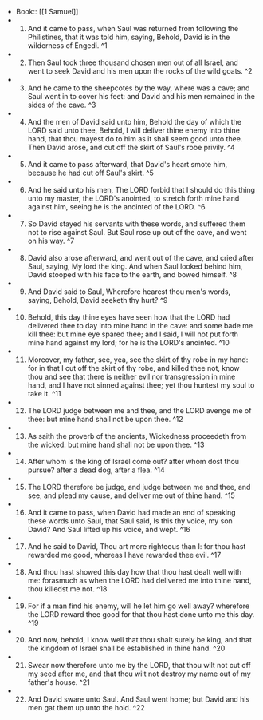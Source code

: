 - Book:: [[1 Samuel]]
- 1. And it came to pass, when Saul was returned from following the Philistines, that it was told him, saying, Behold, David is in the wilderness of Engedi. ^1
- 2. Then Saul took three thousand chosen men out of all Israel, and went to seek David and his men upon the rocks of the wild goats. ^2
- 3. And he came to the sheepcotes by the way, where was a cave; and Saul went in to cover his feet: and David and his men remained in the sides of the cave. ^3
- 4. And the men of David said unto him, Behold the day of which the LORD said unto thee, Behold, I will deliver thine enemy into thine hand, that thou mayest do to him as it shall seem good unto thee. Then David arose, and cut off the skirt of Saul's robe privily. ^4
- 5. And it came to pass afterward, that David's heart smote him, because he had cut off Saul's skirt. ^5
- 6. And he said unto his men, The LORD forbid that I should do this thing unto my master, the LORD's anointed, to stretch forth mine hand against him, seeing he is the anointed of the LORD. ^6
- 7. So David stayed his servants with these words, and suffered them not to rise against Saul. But Saul rose up out of the cave, and went on his way. ^7
- 8. David also arose afterward, and went out of the cave, and cried after Saul, saying, My lord the king. And when Saul looked behind him, David stooped with his face to the earth, and bowed himself. ^8
- 9. And David said to Saul, Wherefore hearest thou men's words, saying, Behold, David seeketh thy hurt? ^9
- 10. Behold, this day thine eyes have seen how that the LORD had delivered thee to day into mine hand in the cave: and some bade me kill thee: but mine eye spared thee; and I said, I will not put forth mine hand against my lord; for he is the LORD's anointed. ^10
- 11. Moreover, my father, see, yea, see the skirt of thy robe in my hand: for in that I cut off the skirt of thy robe, and killed thee not, know thou and see that there is neither evil nor transgression in mine hand, and I have not sinned against thee; yet thou huntest my soul to take it. ^11
- 12. The LORD judge between me and thee, and the LORD avenge me of thee: but mine hand shall not be upon thee. ^12
- 13. As saith the proverb of the ancients, Wickedness proceedeth from the wicked: but mine hand shall not be upon thee. ^13
- 14. After whom is the king of Israel come out? after whom dost thou pursue? after a dead dog, after a flea. ^14
- 15. The LORD therefore be judge, and judge between me and thee, and see, and plead my cause, and deliver me out of thine hand. ^15
- 16. And it came to pass, when David had made an end of speaking these words unto Saul, that Saul said, Is this thy voice, my son David? And Saul lifted up his voice, and wept. ^16
- 17. And he said to David, Thou art more righteous than I: for thou hast rewarded me good, whereas I have rewarded thee evil. ^17
- 18. And thou hast showed this day how that thou hast dealt well with me: forasmuch as when the LORD had delivered me into thine hand, thou killedst me not. ^18
- 19. For if a man find his enemy, will he let him go well away? wherefore the LORD reward thee good for that thou hast done unto me this day. ^19
- 20. And now, behold, I know well that thou shalt surely be king, and that the kingdom of Israel shall be established in thine hand. ^20
- 21. Swear now therefore unto me by the LORD, that thou wilt not cut off my seed after me, and that thou wilt not destroy my name out of my father's house. ^21
- 22. And David sware unto Saul. And Saul went home; but David and his men gat them up unto the hold. ^22
